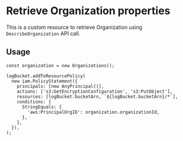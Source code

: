 # Retrieve Organization properties

This is a custom resource to retrieve Organization using `DescribeOrganization` API call.

## Usage

    const organization = new Organizations();

    logBucket.addToResourcePolicy(
      new iam.PolicyStatement({
        principals: [new AnyPrincipal()],
        actions: ['s3:GetEncryptionConfiguration', 's3:PutObject'],
        resources: [logBucket.bucketArn, `${logBucket.bucketArn}/*`],
        conditions: {
          StringEquals: {
            'aws:PrincipalOrgID': organization.organizationId,
          },
        },
      }),
    );

